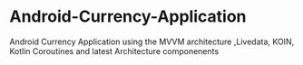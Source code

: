 # Android-Currency-Application
Android Currency Application using the MVVM architecture ,Livedata, KOIN, Kotlin Coroutines and latest Architecture componenents
